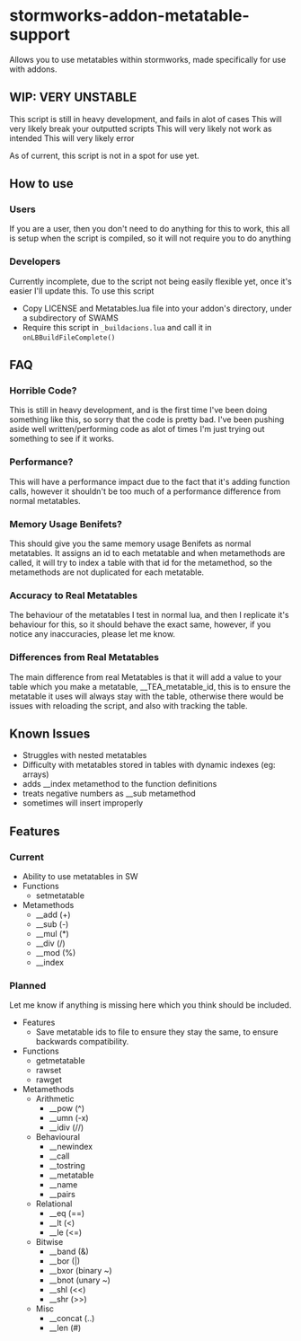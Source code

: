 # stormworks-addon-metatable-support
Allows you to use metatables within stormworks, made specifically for use with addons.

## WIP: VERY UNSTABLE
This script is still in heavy development, and fails in alot of cases
This will very likely break your outputted scripts
This will very likely not work as intended
This will very likely error

As of current, this script is not in a spot for use yet.

## How to use

### Users
If you are a user, then you don't need to do anything for this to work, this all is setup when the script is compiled, so it will not require you to do anything

### Developers

Currently incomplete, due to the script not being easily flexible yet, once it's easier I'll update this.
To use this script
- Copy LICENSE and Metatables.lua file into your addon's directory, under a subdirectory of SWAMS
- Require this script in ``_buildacions.lua`` and call it in ``onLBBuildFileComplete()``

## FAQ

### Horrible Code?
This is still in heavy development, and is the first time I've been doing something like this, so sorry that the code is pretty bad. I've been pushing aside well written/performing code as alot of times I'm just trying out something to see if it works.

### Performance?
This will have a performance impact due to the fact that it's adding function calls, however it shouldn't be too much of a performance difference from normal metatables.

### Memory Usage Benifets?
This should give you the same memory usage Benifets as normal metatables. It assigns an id to each metatable and when metamethods are called, it will try to index a table with that id for the metamethod, so the metamethods are not duplicated for each metatable.

### Accuracy to Real Metatables
The behaviour of the metatables I test in normal lua, and then I replicate it's behaviour for this, so it should behave the exact same, however, if you notice any inaccuracies, please let me know.

### Differences from Real Metatables
The main difference from real Metatables is that it will add a value to your table which you make a metatable, __TEA_metatable_id, this is to ensure the metatable it uses will always stay with the table, otherwise there would be issues with reloading the script, and also with tracking the table.

## Known Issues
- Struggles with nested metatables
- Difficulty with metatables stored in tables with dynamic indexes (eg: arrays)
- adds __index metamethod to the function definitions
- treats negative numbers as __sub metamethod
- sometimes will insert improperly

## Features

### Current
- Ability to use metatables in SW
- Functions
     - setmetatable
- Metamethods
     - __add (+)
     - __sub (-)
     - __mul (*)
     - __div (/)
     - __mod (%)
     - __index

### Planned
Let me know if anything is missing here which you think should be included.
- Features
     - Save metatable ids to file to ensure they stay the same, to ensure backwards compatibility.
- Functions
     - getmetatable
     - rawset
     - rawget
- Metamethods
     - Arithmetic
       - __pow (^)
       - __umn (-x)
       - __idiv (//)
     - Behavioural
       - __newindex
       - __call
       - __tostring
       - __metatable
       - __name
       - __pairs
     - Relational
       - __eq (==)
       - __lt (<)
       - __le (<=)
     - Bitwise
       - __band (&)
       - __bor (|)
       - __bxor (binary ~)
       - __bnot (unary ~)
       - __shl (<<)
       - __shr (>>)
     - Misc
       - __concat (..)
       - __len (#)


